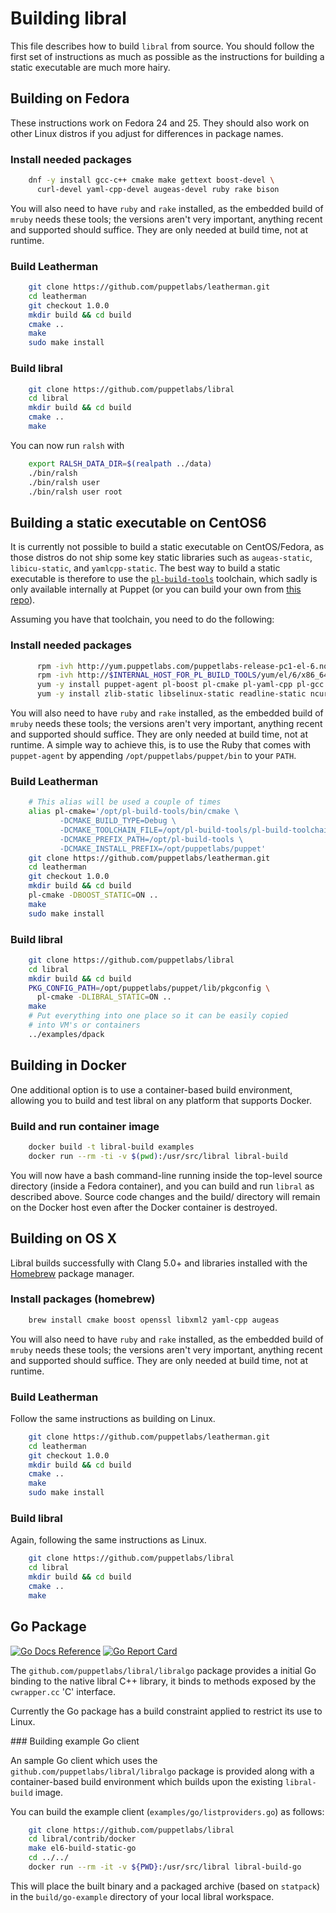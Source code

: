 # Building libral

This file describes how to build `libral` from source. You should follow
the first set of instructions as much as possible as the instructions for
building a static executable are much more hairy.

## Building on Fedora

These instructions work on Fedora 24 and 25. They should also work on other
Linux distros if you adjust for differences in package names.

### Install needed packages

```bash
    dnf -y install gcc-c++ cmake make gettext boost-devel \
      curl-devel yaml-cpp-devel augeas-devel ruby rake bison
```

You will also need to have `ruby` and `rake` installed, as the embedded
build of `mruby` needs these tools; the versions aren't very important,
anything recent and supported should suffice. They are only needed at build
time, not at runtime.

### Build Leatherman

```bash
    git clone https://github.com/puppetlabs/leatherman.git
    cd leatherman
    git checkout 1.0.0
    mkdir build && cd build
    cmake ..
    make
    sudo make install
```

### Build libral

```bash
    git clone https://github.com/puppetlabs/libral
    cd libral
    mkdir build && cd build
    cmake ..
    make
```

You can now run `ralsh` with

```bash
    export RALSH_DATA_DIR=$(realpath ../data)
    ./bin/ralsh
    ./bin/ralsh user
    ./bin/ralsh user root
```

## Building a static executable on CentOS6

It is currently not possible to build a static executable on CentOS/Fedora,
as those distros do not ship some key static libraries such as
`augeas-static`, `libicu-static`, and `yamlcpp-static`. The best way to
build a static executable is therefore to use the
[`pl-build-tools`](https://github.com/puppetlabs/pl-build-tools-vanagon)
toolchain, which sadly is only available internally at Puppet (or you can
build your own from
[this repo](https://github.com/puppetlabs/pl-build-tools-vanagon)).

Assuming you have that toolchain, you need to do the following:

### Install needed packages

```bash
      rpm -ivh http://yum.puppetlabs.com/puppetlabs-release-pc1-el-6.noarch.rpm
      rpm -ivh http://$INTERNAL_HOST_FOR_PL_BUILD_TOOLS/yum/el/6/x86_64/pl-build-tools-release-22.0.3-1.el6.noarch.rpm
      yum -y install puppet-agent pl-boost pl-cmake pl-yaml-cpp pl-gcc
      yum -y install zlib-static libselinux-static readline-static ncurses-static
```

You will also need to have `ruby` and `rake` installed, as the embedded
build of `mruby` needs these tools; the versions aren't very important,
anything recent and supported should suffice. They are only needed at build
time, not at runtime. A simple way to achieve this, is to use the Ruby that
comes with `puppet-agent` by appending `/opt/puppetlabs/puppet/bin` to your
`PATH`.

### Build Leatherman

```bash
    # This alias will be used a couple of times
    alias pl-cmake='/opt/pl-build-tools/bin/cmake \
           -DCMAKE_BUILD_TYPE=Debug \
           -DCMAKE_TOOLCHAIN_FILE=/opt/pl-build-tools/pl-build-toolchain.cmake \
           -DCMAKE_PREFIX_PATH=/opt/pl-build-tools \
           -DCMAKE_INSTALL_PREFIX=/opt/puppetlabs/puppet'
    git clone https://github.com/puppetlabs/leatherman.git
    cd leatherman
    git checkout 1.0.0
    mkdir build && cd build
    pl-cmake -DBOOST_STATIC=ON ..
    make
    sudo make install
```

### Build libral

```bash
    git clone https://github.com/puppetlabs/libral
    cd libral
    mkdir build && cd build
    PKG_CONFIG_PATH=/opt/puppetlabs/puppet/lib/pkgconfig \
      pl-cmake -DLIBRAL_STATIC=ON ..
    make
    # Put everything into one place so it can be easily copied
    # into VM's or containers
    ../examples/dpack
```

## Building in Docker

One additional option is to use a container-based build environment, allowing
you to build and test libral on any platform that supports Docker.

### Build and run container image

```bash
    docker build -t libral-build examples
    docker run --rm -ti -v $(pwd):/usr/src/libral libral-build
```

You will now have a bash command-line running inside the top-level source
directory (inside a Fedora container), and you can build and run `libral`
as described above. Source code changes and the build/ directory will remain
on the Docker host even after the Docker container is destroyed.

## Building on OS X

Libral builds successfully with Clang 5.0+ and libraries installed with the
[Homebrew](https://brew.sh) package manager.

### Install packages (homebrew)

```bash
    brew install cmake boost openssl libxml2 yaml-cpp augeas
```

You will also need to have `ruby` and `rake` installed, as the embedded
build of `mruby` needs these tools; the versions aren't very important,
anything recent and supported should suffice. They are only needed at build
time, not at runtime.

### Build Leatherman

Follow the same instructions as building on Linux.

```bash
    git clone https://github.com/puppetlabs/leatherman.git
    cd leatherman
    git checkout 1.0.0
    mkdir build && cd build
    cmake ..
    make
    sudo make install
```

### Build libral

Again, following the same instructions as Linux.

```bash
    git clone https://github.com/puppetlabs/libral
    cd libral
    mkdir build && cd build
    cmake ..
    make
```

## Go Package

[![Go Docs Reference](https://godoc.org/github.com/puppetlabs/libral/libralgo?status.svg)](http://godoc.org/github.com/puppetlabs/libral/libralgo) [![Go Report Card](https://goreportcard.com/badge/github.com/puppetlabs/libral)](https://goreportcard.com/report/github.com/puppetlabs/libral)

The `github.com/puppetlabs/libral/libralgo` package provides a initial Go binding
to the native libral C++ library, it binds to methods exposed by the `cwrapper.cc`
'C' interface.

Currently the Go package has a build constraint applied to restrict its use to
Linux.

### Building example Go client

An sample Go client which uses the `github.com/puppetlabs/libral/libralgo` package
is provided along with a container-based build environment which builds upon the
existing `libral-build` image.

You can build the example client (`examples/go/listproviders.go`) as follows:

```bash
    git clone https://github.com/puppetlabs/libral
    cd libral/contrib/docker
    make el6-build-static-go
    cd ../../
    docker run --rm -it -v ${PWD}:/usr/src/libral libral-build-go
```

This will place the built binary and a packaged archive (based on `statpack`) in the
`build/go-example` directory of your local libral workspace.

